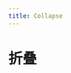```yaml
---
title: Collapse
---
```

# 折叠

<ClientOnly>
  <collapse-demo-1></collapse-demo-1>
  <collapse-demo-2></collapse-demo-2>
  <collapse-demo-3></collapse-demo-3>
</ClientOnly>